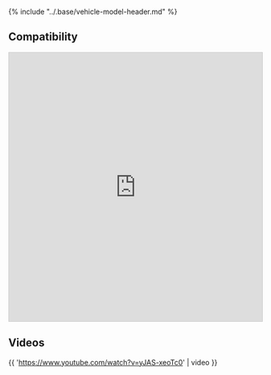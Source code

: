 {% include "../.base/vehicle-model-header.md" %}

## Compatibility

<iframe class="airtable-embed" src="https://airtable.com/embed/shrLGDmv6Aw8muzmk?backgroundColor=gray&layout=card" frameborder="0" onmousewheel="" width="100%" height="533" style="background: transparent; border: 1px solid #ccc;"></iframe>

## Videos

{{ 'https://www.youtube.com/watch?v=yJAS-xeoTc0' | video }}
